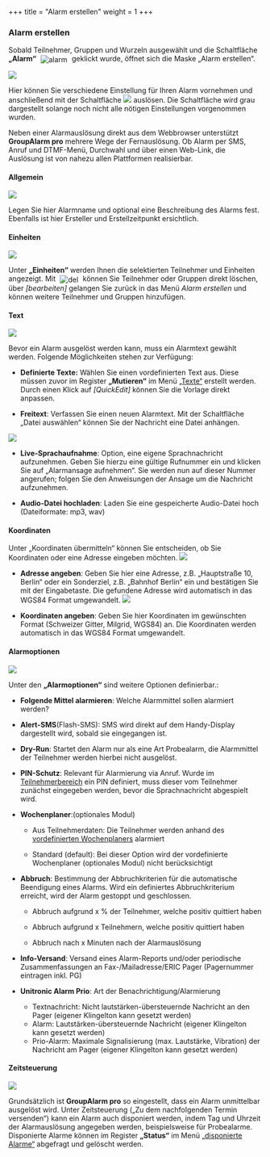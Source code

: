 +++
title = "Alarm erstellen"
weight = 1
+++


### Alarm erstellen 

Sobald Teilnehmer, Gruppen und Wurzeln ausgewählt und die Schaltfläche
**„Alarm“** <img src="/img/alarmieren_alarm.png" alt="alarm" style='vertical-align:middle;display:inline;margin:0px 5px; '>
geklickt wurde, öffnet sich die Maske „Alarm erstellen“.

![](/img/alarmieren_alarm_erstellen.png?classes=shadow&width=1000px)


Hier können Sie verschiedene Einstellung für Ihren Alarm vornehmen und anschließend mit der Schaltfläche 
![](/img/alarmieren_alarm_erstellen_ausloesen.png?classes=shadow) auslösen. Die Schaltfläche wird grau dargestellt solange noch 
nicht alle nötigen Einstellungen vorgenommen wurden.



Neben einer Alarmauslösung direkt aus dem Webbrowser unterstützt
**GroupAlarm pro** mehrere Wege der Fernauslösung. Ob Alarm per SMS,
Anruf und DTMF-Menü, Durchwahl und über einen Web-Link, die Auslösung
ist von nahezu allen Plattformen realisierbar. 



#### Allgemein 

![](/img/alarmieren_alarm_erstellen_allgemein.png?classes=shadow)

Legen Sie hier Alarmname und optional eine Beschreibung des Alarms fest. 
Ebenfalls ist hier Ersteller und Erstellzeitpunkt ersichtlich.



#### Einheiten 

![](/img/alarmieren_alarm_erstellen_einheiten.png?classes=shadow)

Unter **„Einheiten“** werden Ihnen die selektierten Teilnehmer und Einheiten angezeigt. Mit <img src="/img/loesch-icon.png" alt="del" style='vertical-align:middle;display:inline;margin:0px 5px; '>
können Sie Teilnehmer oder Gruppen direkt löschen, über *\[bearbeiten\]* gelangen Sie zurück in das Menü *Alarm erstellen* und können
weitere Teilnehmer und Gruppen hinzufügen.


<a name="text"></a>
#### Text 


![](/img/alarmieren_alarm_erstellen_text1.png?classes=shadow)

Bevor ein Alarm ausgelöst werden kann, muss ein Alarmtext gewählt werden. Folgende Möglichkeiten stehen zur Verfügung:

 - **Definierte Texte:**  Wählen Sie einen vordefinierten Text aus. Diese müssen zuvor im Register **„Mutieren“** im Menü [„Texte“](/mutieren/mutation/texte/)
 erstellt werden. Durch einen Klick auf *\[QuickEdit\]* 
 können Sie die Vorlage direkt anpassen.
 
 - **Freitext**: Verfassen Sie einen neuen Alarmtext. Mit der Schaltfläche „Datei auswählen“ können Sie der Nachricht eine Datei anhängen. 
 
 ![](/img/alarmieren_alarm_erstellen_text2.png?classes=shadow)
 
 - **Live-Sprachaufnahme**: Option, eine eigene Sprachnachricht aufzunehmen. Geben Sie hierzu eine gültige Rufnummer ein und klicken Sie auf „Alarmansage aufnehmen“. Sie werden nun auf dieser Nummer angerufen; folgen Sie den Anweisungen der Ansage um die
 Nachricht aufzunehmen.
 
 - **Audio-Datei hochladen**: Laden Sie eine gespeicherte Audio-Datei hoch (Dateiformate: mp3, wav)


#### Koordinaten 

Unter „Koordinaten übermitteln“ können Sie entscheiden, ob Sie Koordinaten oder eine Adresse eingeben möchten.
![](/img/alarmieren_alarm_erstellen_koordinaten.png?classes=shadow)


 - **Adresse angeben**: Geben Sie hier eine Adresse, z.B. „Hauptstraße 10, Berlin“ oder ein Sonderziel, z.B. „Bahnhof Berlin“ ein 
  und bestätigen Sie mit der Eingabetaste. Die gefundene Adresse wird automatisch in das WGS84 Format umgewandelt.
  ![](/img/alarmieren_alarm_erstellen_koordinaten_adresse.png?classes=shadow)

 - **Koordinaten angeben**: Geben Sie hier Koordinaten im gewünschten Format (Schweizer Gitter, Milgrid, WGS84) an. 
Die Koordinaten werden automatisch in das WGS84 Format umgewandelt.



#### Alarmoptionen 

![](/img/alarmieren_alarm_erstellen_alarmoptionen.png?width=1000px&classes=shadow)

Unter den **„Alarmoptionen“** sind weitere Optionen definierbar.:

 - **Folgende Mittel alarmieren**: Welche Alarmmittel sollen alarmiert werden?
 
 - **Alert-SMS**(Flash-SMS): SMS wird direkt auf dem Handy-Display dargestellt wird, sobald sie eingegangen ist.

 - **Dry-Run**: Startet den Alarm nur als eine Art Probealarm, die Alarmmittel der Teilnehmer werden hierbei nicht ausgelöst. 
 
 - **PIN-Schutz**: Relevant für Alarmierung via Anruf. Wurde im [Teilnehmerbereich](/mutieren/mutation/teilnehmerliste/#teilnehmerbereich) ein PIN definiert, muss dieser vom Teilnehmer zunächst eingegeben werden, bevor die Sprachnachricht abgespielt wird.
 
 - **Wochenplaner**:(optionales Modul)

	- Aus Teilnehmerdaten: Die Teilnehmer werden anhand des [vordefinierten
    Wochenplaners](/admin/wochenplaner) alarmiert

	- Standard (default): Bei dieser Option wird der vordefinierte
    Wochenplaner (optionales Modul) nicht berücksichtigt

 - **Abbruch**: Bestimmung der Abbruchkriterien für die automatische Beendigung eines
Alarms. Wird ein definiertes Abbruchkriterium erreicht, wird der Alarm
gestoppt und geschlossen.

	- Abbruch aufgrund x % der Teilnehmer, welche positiv quittiert haben

	- Abbruch aufgrund x Teilnehmern, welche positiv quittiert haben

	- Abbruch nach x Minuten nach der Alarmauslösung

 - **Info-Versand**: Versand eines Alarm-Reports und/oder periodische Zusammenfassungen an Fax-/Mailadresse/ERIC Pager (Pagernummer eintragen inkl. PG)
 
 - **Unitronic Alarm Prio**: Art der Benachrichtigung/Alarmierung 
	- Textnachricht: Nicht lautstärken-übersteuernde Nachricht an den Pager (eigener Klingelton kann gesetzt werden)
	- Alarm: Lautstärken-übersteuernde Nachricht (eigener Klingelton kann gesetzt werden)
	- Prio-Alarm: Maximale Signalisierung (max. Lautstärke, Vibration) der Nachricht am Pager (eigener Klingelton kann gesetzt werden)


#### Zeitsteuerung 

![](/img/alarmieren_alarm_erstellen_zeitsteuerung.png?classes=shadow)

Grundsätzlich ist **GroupAlarm pro** so eingestellt, dass ein Alarm unmittelbar
ausgelöst wird. Unter Zeitsteuerung („Zu dem nachfolgenden Termin
versenden“) kann ein Alarm auch disponiert werden, indem Tag und Uhrzeit
der Alarmauslösung angegeben werden, beispielsweise für Probealarme.
 Disponierte Alarme können im Register **„Status“** im Menü [„disponierte Alarme“](/status/alarm-status/disponierte-alarme/)
abgefragt und gelöscht werden.

